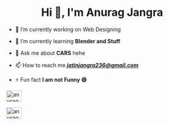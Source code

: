 
<h1 align="center">Hi 👋, I'm Anurag Jangra</h1>


- 🔭 I’m currently working on Web Designing

- 🌱 I’m currently learning **Blender and Stuff**

- 💬 Ask me about **CARS** hehe

- 📫 How to reach me ***jatinjangra236@gmail.com***

- ⚡ Fun fact **I am not Funny 😄**

<p>
<a href="https://www.linkedin.com/in/anurag-jangra/" target="blank"><img align="center" src="https://raw.githubusercontent.com/rahuldkjain/github-profile-readme-generator/master/src/images/icons/Social/linked-in-alt.svg" alt="anurag-jangra" height="30" width="40" /></a> <span>

<a href="https://www.instagram.com/anurage30.exe/" target="blank"><img align="center" src="https://raw.githubusercontent.com/rahuldkjain/github-profile-readme-generator/master/src/images/icons/Social/instagram.svg" alt="anurag-jangra" height="30" width="40" /></a>
</p>

<!--
**anurag-jangra/anurag-jangra** is a ✨ _special_ ✨ repository because its `README.md` (this file) appears on your GitHub profile.

